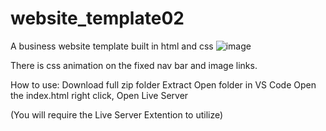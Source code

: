 # website_template02
A business website template built in html and css 
![image](https://user-images.githubusercontent.com/109182529/182656385-ee8354fa-c047-4da6-bdf9-e9a94940c270.png)

There is css animation on the fixed nav bar and image links.

How to use: Download full zip folder Extract Open folder in VS Code Open the index.html right click, Open Live Server

(You will require the Live Server Extention to utilize)
